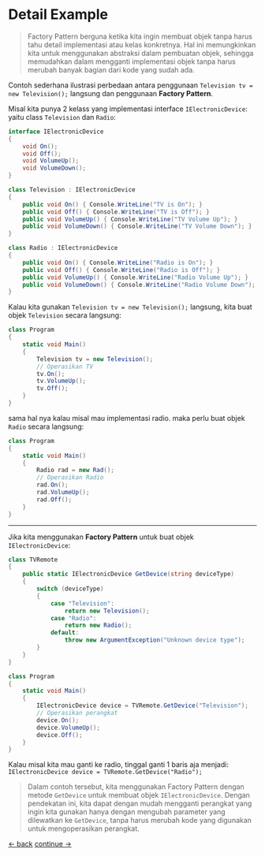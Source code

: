 # Detail Example

> Factory Pattern berguna ketika kita ingin membuat objek tanpa harus tahu detail implementasi atau kelas konkretnya. Hal ini memungkinkan kita untuk menggunakan abstraksi dalam pembuatan objek, sehingga memudahkan dalam mengganti implementasi objek tanpa harus merubah banyak bagian dari kode yang sudah ada.

Contoh sederhana ilustrasi perbedaan antara penggunaan `Television tv = new Television();` langsung dan penggunaan **Factory Pattern**.

Misal kita punya 2 kelass yang implementasi interface `IElectronicDevice`: yaitu class `Television` dan `Radio`:

```csharp
interface IElectronicDevice
{
    void On();
    void Off();
    void VolumeUp();
    void VolumeDown();
}

class Television : IElectronicDevice
{
    public void On() { Console.WriteLine("TV is On"); }
    public void Off() { Console.WriteLine("TV is Off"); }
    public void VolumeUp() { Console.WriteLine("TV Volume Up"); }
    public void VolumeDown() { Console.WriteLine("TV Volume Down"); }
}

class Radio : IElectronicDevice
{
    public void On() { Console.WriteLine("Radio is On"); }
    public void Off() { Console.WriteLine("Radio is Off"); }
    public void VolumeUp() { Console.WriteLine("Radio Volume Up"); }
    public void VolumeDown() { Console.WriteLine("Radio Volume Down"); }
}

```

Kalau kita gunakan `Television tv = new Television();` langsung, kita buat objek `Television` secara langsung:

```csharp
class Program
{
    static void Main()
    {
        Television tv = new Television();
        // Operasikan TV
        tv.On();
        tv.VolumeUp();
        tv.Off();
    }
}
```

sama hal nya kalau misal mau implementasi radio. maka perlu buat objek `Radio` secara langsung:

```csharp
class Program
{
    static void Main()
    {
        Radio rad = new Rad();
        // Operasikan Radio
        rad.On();
        rad.VolumeUp();
        rad.Off();
    }
}
```

-----

Jika kita menggunakan **Factory Pattern** untuk buat objek `IElectronicDevice`:

```csharp
class TVRemote
{
    public static IElectronicDevice GetDevice(string deviceType)
    {
        switch (deviceType)
        {
            case "Television":
                return new Television();
            case "Radio":
                return new Radio();
            default:
                throw new ArgumentException("Unknown device type");
        }
    }
}

class Program
{
    static void Main()
    {
        IElectronicDevice device = TVRemote.GetDevice("Television");
        // Operasikan perangkat
        device.On();
        device.VolumeUp();
        device.Off();
    }
}

```

Kalau misal kita mau ganti ke radio, tinggal ganti 1 baris aja menjadi: `IElectronicDevice device = TVRemote.GetDevice("Radio");`


> Dalam contoh tersebut, kita menggunakan Factory Pattern dengan metode `GetDevice` untuk membuat objek `IElectronicDevice`. Dengan pendekatan ini, kita dapat dengan mudah mengganti perangkat yang ingin kita gunakan hanya dengan mengubah parameter yang dilewatkan ke `GetDevice`, tanpa harus merubah kode yang digunakan untuk mengoperasikan perangkat.


[<- back](https://github.com/QuackPlayground/csharp/blob/main/theory/basic/22.md)
[continue ->](https://github.com/QuackPlayground/csharp/blob/main/theory/basic/23.md)